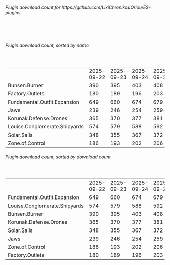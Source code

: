 <h6>Plugin download count for https://github.com/LixiChronikouOriou/ES-plugins</h6><br>
<br>
<h6>Plugin download count, sorted by name</h6><sub><sup><br>
<table>
	<tr>
		<td></td>
		<td>2025-09-22</td>
		<td>2025-09-23</td>
		<td>2025-09-24</td>
		<td>2025-09-25</td>
		<td>2025-09-26</td>
		<td>2025-09-27</td>
		<td>2025-09-28</td>
		<td>today +</td>
	</tr>
	<tr>
		<td>Bunsen.Burner</td>
		<td>390</td>
		<td>395</td>
		<td>403</td>
		<td>408</td>
		<td>416</td>
		<td>422</td>
		<td>425</td>
		<td>+ 3</td>
	</tr>
	<tr>
		<td>Factory.Outlets</td>
		<td>180</td>
		<td>189</td>
		<td>196</td>
		<td>203</td>
		<td>210</td>
		<td>216</td>
		<td>219</td>
		<td>+ 3</td>
	</tr>
	<tr>
		<td>Fundamental.Outfit.Expansion</td>
		<td>649</td>
		<td>660</td>
		<td>674</td>
		<td>679</td>
		<td>694</td>
		<td>702</td>
		<td>711</td>
		<td>+ 9</td>
	</tr>
	<tr>
		<td>Jaws</td>
		<td>239</td>
		<td>246</td>
		<td>254</td>
		<td>259</td>
		<td>265</td>
		<td>269</td>
		<td>274</td>
		<td>+ 5</td>
	</tr>
	<tr>
		<td>Korunak.Defense.Drones</td>
		<td>365</td>
		<td>370</td>
		<td>377</td>
		<td>381</td>
		<td>389</td>
		<td>393</td>
		<td>398</td>
		<td>+ 5</td>
	</tr>
	<tr>
		<td>Louise.Conglomerate.Shipyards</td>
		<td>574</td>
		<td>579</td>
		<td>588</td>
		<td>592</td>
		<td>605</td>
		<td>611</td>
		<td>616</td>
		<td>+ 5</td>
	</tr>
	<tr>
		<td>Solar.Sails</td>
		<td>348</td>
		<td>355</td>
		<td>367</td>
		<td>372</td>
		<td>382</td>
		<td>388</td>
		<td>391</td>
		<td>+ 3</td>
	</tr>
	<tr>
		<td>Zone.of.Control</td>
		<td>186</td>
		<td>193</td>
		<td>202</td>
		<td>206</td>
		<td>212</td>
		<td>216</td>
		<td>219</td>
		<td>+ 3</td>
	</tr>
</table>
</sub></sup>
<h6>Plugin download count, sorted by download count</h6><sub><sup><br>
<table>
	<tr>
		<td></td>
		<td>2025-09-22</td>
		<td>2025-09-23</td>
		<td>2025-09-24</td>
		<td>2025-09-25</td>
		<td>2025-09-26</td>
		<td>2025-09-27</td>
		<td>2025-09-28</td>
		<td>today +</td>
	</tr>
	<tr>
		<td>Fundamental.Outfit.Expansion</td>
		<td>649</td>
		<td>660</td>
		<td>674</td>
		<td>679</td>
		<td>694</td>
		<td>702</td>
		<td>711</td>
		<td>+ 9</td>
	</tr>
	<tr>
		<td>Louise.Conglomerate.Shipyards</td>
		<td>574</td>
		<td>579</td>
		<td>588</td>
		<td>592</td>
		<td>605</td>
		<td>611</td>
		<td>616</td>
		<td>+ 5</td>
	</tr>
	<tr>
		<td>Bunsen.Burner</td>
		<td>390</td>
		<td>395</td>
		<td>403</td>
		<td>408</td>
		<td>416</td>
		<td>422</td>
		<td>425</td>
		<td>+ 3</td>
	</tr>
	<tr>
		<td>Korunak.Defense.Drones</td>
		<td>365</td>
		<td>370</td>
		<td>377</td>
		<td>381</td>
		<td>389</td>
		<td>393</td>
		<td>398</td>
		<td>+ 5</td>
	</tr>
	<tr>
		<td>Solar.Sails</td>
		<td>348</td>
		<td>355</td>
		<td>367</td>
		<td>372</td>
		<td>382</td>
		<td>388</td>
		<td>391</td>
		<td>+ 3</td>
	</tr>
	<tr>
		<td>Jaws</td>
		<td>239</td>
		<td>246</td>
		<td>254</td>
		<td>259</td>
		<td>265</td>
		<td>269</td>
		<td>274</td>
		<td>+ 5</td>
	</tr>
	<tr>
		<td>Zone.of.Control</td>
		<td>186</td>
		<td>193</td>
		<td>202</td>
		<td>206</td>
		<td>212</td>
		<td>216</td>
		<td>219</td>
		<td>+ 3</td>
	</tr>
	<tr>
		<td>Factory.Outlets</td>
		<td>180</td>
		<td>189</td>
		<td>196</td>
		<td>203</td>
		<td>210</td>
		<td>216</td>
		<td>219</td>
		<td>+ 3</td>
	</tr>
</table>
</sub></sup>
